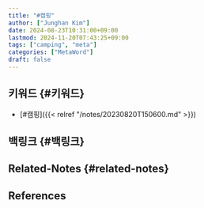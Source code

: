 ```yaml
---
title: "#캠핑"
author: ["Junghan Kim"]
date: 2024-08-23T10:31:00+09:00
lastmod: 2024-11-20T07:43:25+09:00
tags: ["camping", "meta"]
categories: ["MetaWord"]
draft: false
---
```


## 키워드 {#키워드}

-   [#캠핑]({{< relref "/notes/20230820T150600.md" >}})


## 백링크 {#백링크}


## Related-Notes {#related-notes}

## References

<style>.csl-entry{text-indent: -1.5em; margin-left: 1.5em;}</style><div class="csl-bib-body">
</div>
